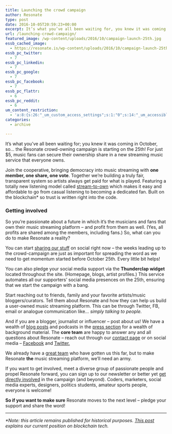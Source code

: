 ```yaml
---
title: Launching the crowd campaign
author: Resonate
type: post
date: 2016-10-05T20:59:23+00:00
excerpt: It’s what you’ve all been waiting for, you knew it was coming in October, so… the Resonate crowd-owning campaign is starting on the 25th! For just $5 music fans can secure their ownership share in a new streaming music service that everyone owns.
url: /launching-crowd-campaign/
featured_image: /wp-content/uploads/2016/10/campaign-launch-25th.jpg
essb_cached_image:
  - https://resonate.is/wp-content/uploads/2016/10/campaign-launch-25th.jpg
essb_pc_twitter:
  - 7
essb_pc_linkedin:
  - 7
essb_pc_google:
  - 7
essb_pc_facebook:
  - 7
essb_pc_flattr:
  - 6
essb_pc_reddit:
  - 6
um_content_restriction:
  - 'a:8:{s:26:"_um_custom_access_settings";s:1:"0";s:14:"_um_accessible";s:1:"0";s:19:"_um_noaccess_action";s:1:"0";s:30:"_um_restrict_by_custom_message";s:1:"0";s:27:"_um_restrict_custom_message";s:0:"";s:19:"_um_access_redirect";s:1:"0";s:23:"_um_access_redirect_url";s:0:"";s:28:"_um_access_hide_from_queries";s:1:"0";}'
categories:
  - archive

---
```

It’s what you’ve all been waiting for; you knew it was coming in October, so… the Resonate crowd-owning campaign is starting on the 25th! For just $5, music fans can secure their ownership share in a new streaming music service that everyone owns.

Join the cooperative, bringing democracy into music streaming with **one member, one share, one vote**. Together we&#8217;re building a truly fair, transparent system so artists always get paid for what is played. Featuring a totally new listening model called [stream-to-own][1] which makes it easy and affordable to go from casual listening to becoming a dedicated fan. Built on the blockchain* so trust is written right into the code.

### Getting involved

So you’re passionate about a future in which it’s the musicians and fans that own their music streaming platform – and profit from them as well. (Yes, all profits are shared among the members, including fans.) So, what can you do to make Resonate a reality?

You can start [sharing our stuff][2] on social right now – the weeks leading up to the crowd-campaign are just as important for spreading the word as we need to get momentum started before October 25th. Every little bit helps!

You can also pledge your social media support via the **Thunderclap widget** located throughout the site. (Homepage, blogs, artist profiles.) This service automates all our supporters&#8217; social media presences on the 25th, ensuring that we start the campaign with a bang.

Start reaching out to friends, family and your favorite artists/music bloggers/curators. Tell them about Resonate and how they can help us build a user-owned music streaming platform. This can be through Twitter, FB, email or analogue communication like&#8230; _simply talking to people._

And if you are a blogger, journalist or influencer – post about us! We have a wealth of [blog posts][3] and podcasts in the [press section][4] for a wealth of background material. The **core team** are happy to answer any and all questions about Resonate – reach out through our [contact page][5] or on social media – <a href="https://www.facebook.com/resonatecoop/" target="_blank" rel="noopener noreferrer">Facebook</a> and <a href="http://twitter.com/resonatecoop" target="_blank" rel="noopener noreferrer">Twitter.</a>

We already have a [great team][6] who have gotten us this far, but to make Resonate **the** music streaming platform, we’ll need an army.

If you want to get involved, meet a diverse group of passionate people and propel Resonate forward, you can sign up to our newsletter or better yet [get directly involved][7] in the campaign (and beyond). Coders, marketers, social media experts, designers, politics students, amateur sports people, everyone is welcome!

**So if you want to make sure** Resonate moves to the next level – pledge your support and share the word!

* * *

_*Note: this article remains published for historical purposes. [This post][8] explains our current position on blockchain tech._

 [1]: https://resonate.is/stream-to-own/
 [2]: https://resonate.is/spread-the-word/social-media-images/
 [3]: https://resonate.is/blog/
 [4]: https://resonate.is/press/
 [5]: https://resonate.is/contact-us/
 [6]: https://resonate.is/collaborators/
 [7]: https://resonate.is/join/collaborators/
 [8]: https://community.resonate.is/t/clarification-about-blockchain-technology/2696